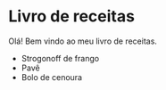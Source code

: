# Livro de receitas 
Olá! Bem vindo ao meu livro de receitas.
 - Strogonoff de frango
 - Pavê
 - Bolo de cenoura
 
